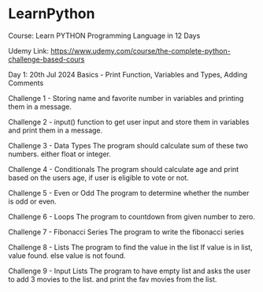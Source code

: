 # LearnPython

Course: Learn PYTHON Programming Language in 12 Days

Udemy Link: https://www.udemy.com/course/the-complete-python-challenge-based-cours

Day 1: 20th Jul 2024
Basics - Print Function, Variables and Types, Adding Comments

Challenge 1 - Storing name and favorite number in variables
and printing them in a message.

Challenge 2 - input() function to get user input
and store them in variables and print them in a message.

Challenge 3 - Data Types
The program should calculate sum of these two numbers. either float or integer.

Challenge 4 - Conditionals
The program should calculate age and print based on the users age, if user is eligible to vote or not.

Challenge 5 - Even or Odd
The program to determine whether the number is odd or even.

Challenge 6 - Loops
The program to countdown from given number to zero.

Challenge 7 - Fibonacci Series
The program to write the fibonacci series

Challenge 8 - Lists
The program to find the value in the list
If value is in list, value found. else value is not found.

Challenge 9 - Input Lists
The program to have empty list and asks the user to add 3 movies to the list. and print the fav movies from the list.


